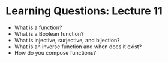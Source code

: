 # Learning Questions: Lecture 11
- What is a function? 
- What is a Boolean function? 
- What is injective, surjective, and bijection? 
- What is an inverse function and when does it exist? 
- How do you compose functions? 
